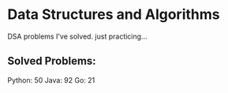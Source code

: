 # Data Structures and Algorithms
DSA problems I've solved. just practicing...

## Solved Problems:
Python: 50
Java: 92
Go: 21

